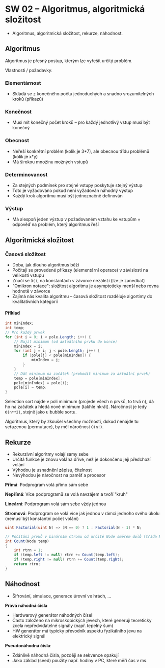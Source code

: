 # SW 02 – Algoritmus, algoritmická složitost

* Algoritmus, algoritmická složitost, rekurze, náhodnost.

## Algoritmus

Algoritmus je přesný postup, kterým lze vyřešit určitý problém.

Vlastnosti / požadavky:

### Elementárnost

* Skládá se z konečného počtu jednoduchých a snadno srozumitelných kroků (příkazů)

### Konečnost

* Musí mít konečný počet kroků – pro každý jednotlivý vstup musí být konečný

### Obecnost

* Neřeší konkrétní problém (kolik je 3\*7), ale obecnou třídu problémů (kolik je x\*y)
* Má širokou množinu možných vstupů

### Determinovanost

* Za stejných podmínek pro stejné vstupy poskytuje stejný výstup
* Toto je vyžadováno pokud není vyžadován náhodný výstup
* Každý krok algoritmu musí být jednoznačně definován

### Výstup

* Má alespoň jeden výstup v požadovaném vztahu ke vstupům = odpověď na problém, který algoritmus řeší

## Algoritmická složitost

### Časová složitost

* Doba, jak dlouho algoritmus běží
* Počítají se provedené příkazy (elementární operace) v závislosti na velikosti vstupu
* Značí se `O()`, na konstantách v závorce nezáleží (lze je zanedbat)
* "Omikron notace":  složitost algoritmu je asymptoticky menší nebo rovna hodnotě v závorce
* Zajímá nás kvalita algoritmu – časová složitost rozděluje algortimy do kvalitativních kategorií

#### Příklad

``` csharp
int minIndex;
int temp;
// Pro každý prvek
for (int i = 0; i < pole.Length; i++) {
    // Najít minimum (od aktuálního prvku do konce)
    minIndex = i;
    for (int j = i; j < pole.Length; j++) {
        if (pole[j] < pole[minIndex]) {
            minIndex = j;
        }
    }
    // Dát minimum na začátek (prohodit minimum za aktuální prvek)
    temp = pole[minIndex];
    pole[minIndex] = pole[i];
    pole[i] = temp;
}
```

Selection sort najde v poli minimum (projede všech n prvků, to trvá n), dá ho na začátek a hledá nové minimum (takhle nkrát). Náročnost je tedy `O(n**2)`, stejně jako u bubble sortu.

Algoritmus, který by zkoušel všechny možnosti, dokud nenajde tu seřazenou (permutace), by měl náročnost `O(n!)`.

## Rekurze

* Rekurzivní algoritmy volají samy sebe
* Určitá funkce je znovu volána dříve, než je dokončeno její předchozí volání
* Výhodou je usnadnění zápisu, čitelnost
* Nevýhodou je náročnost na paměť a procesor

__Přímá__: Podprogram volá přímo sám sebe

__Nepřímá__: Více podprogramů se volá navzájem a tvoří "kruh"

__Lineární__: Podprogram volá sám sebe vždy jednou

__Stromová__: Podprogram se volá více jak jednou v rámci jednoho svého úkolu (nemusí být konstantní počet volání)

``` csharp
uint Factorial(uint N) => (N == 0) ? 1 : Factorial(N - 1) * N;
```

``` csharp
// Počítání prvků v binárním stromu od určité Node směrem dolů (třída Node obsahuje mj. Node left a Node right)
int Count(Node temp)
{
    int rtrn = 1;
    if (temp.left != null) rtrn += Count(temp.left);
    if (temp.right != null) rtrn += Count(temp.right);
    return rtrn;
}
```

## Náhodnost

* Šifrování, simulace, generace úrovní ve hrách, ...

__Pravá náhodná čísla__:

* Hardwarový generátor náhodných čísel
* Často založeno na mikroskopických jevech, které generují teoreticky zcela nepředvídatelné signály (např. tepelný šum)
* HW generátor má typicky převodník aspektu fyzikálního jevu na elektrický signál

__Pseudonáhodná čísla__:

* Zdánlivě náhodná čísla, později se sekvence opakují
* Jako základ (seed) použity např. hodiny v PC, které měří čas v ms
